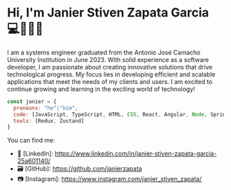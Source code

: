 # Hi, I'm Janier Stiven Zapata Garcia 💻👨🏽‍💻

I am a systems engineer graduated from the Antonio José Camacho University Institution in June 2023. With solid experience as a software developer, I am passionate about creating innovative solutions that drive technological progress. My focus lies in developing efficient and scalable applications that meet the needs of my clients and users. I am excited to continue growing and learning in the exciting world of technology!

```js
const janier = {
  pronouns: "he"|"him",
  code: [JavaScript, TypeScript, HTML, CSS, React, Angular, Node, SpringBoot, Java, Android, ReactNative],
  tools: [Redux, Zustand]
}
```

You can find me:
  - 🔗 [LinkedIn]: https://www.linkedin.com/in/janier-stiven-zapata-garcia-25a601140/
  - 🗃  [GitHub]: https://github.com/janierzapata
  - 📷 [Instagram]: https://www.instagram.com/janier_stiven_zapata/


